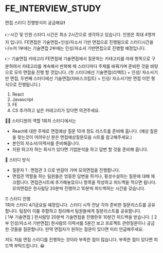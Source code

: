 # FE_INTERVIEW_STUDY

면접 스터디 진행방식이 궁금해요❗️

👉시간 및 인원
스터디 시간은 최소 2시간으로 생각하고 있습니다. 인원은 최대 4명까지 입니다. 
FE면접은 기술면접+인성/자소서 기반 면접으로 진행됨으로 스터디시간을 나누어 1부에는 기술면접 2부에는 인성/자소서 기반면접으로 진행할 예정입니다. 

👉 기술면접 카테고리 
FE면접에 기술면접에서 질문하는 카테고리를 아래 항목으로 구분하여서 카테고리를 계속해서 반복해 매 스터디마다 주제를 바꿔가며 준비한 것을 바탕으로 모의 면접을 진행 할 것입니다. 
(첫 스터디에선 기술면접(리액트) + 인성/ 자소서기반 면접, 두번째 스터디에선 기술면접(자바스크립트) + 인성/ 자소서기반 면접 이런 형식으로 진행됩니다.)   
1. React
2. Javascript
3. FE
4. CS
추가하고 싶은 카테고리가 있다면 의견주세요. 

👩‍💻 스터디원의 역할 
1회차 스터디에서는
- React에 대한 주제로 면접예상 질문 10개 정도 리스트를 준비해 옵니다. (예상 질문을 찾는것이 어려우신 분은 면접예상질문모음 시트를 참고해주세요.)
- 본인의 자소서/이력서를 준비해옵니다. 
- 지원 하고자 하는 회사가 있다면 기업분석을 하고 답변 할 것을 준비해 옵니다.
 
🧐 스터디 방식
- 질문자 1 : 면접관 3 으로 번갈아 가며 모의면접을 진행합니다. 
- 면접관 역할을 하는 팀원들은 엉뚱한 답변을 하거나, 횡성수설하는 질문에 대해 체크합니다. 면접관시트에 추가해놓았으니 항목을 작성하고 피드백을 적으면 됩니다. 
모의면접은 한사람당 20분씩 진행하고 10분씩 피드백하는 시간을 갖습니다. 

⏰ 스터디 진행   
1회차 스터디 4/1금요일 예정입니다.
스터디 시작 전날 각자 준비한 질문리스트를 공유합니다. 팀장이 이를 추합하고 정리해서 팀원들에게 질문리스트를 공유합니다.    
[ 1부 기술면접 ] 
한사람당 20분씩 기술면접을 진행한후 10분간 피드백을 받습니다. 
[ 2부 인성/자소서 기반면접] 
한사람의 이력서를 5분간 보고 프로젝트 관련질문이나 궁금한 것들을 질문합니다. 만약 면접자가 원하는 질문이 있다면 미리 언급해주세요. 


저도 처음 면접 스터디를 진행하는 것이라 부족한 점이 많습니다. 부족한 점이 있다면 피드백 부탁드립니다. 😀